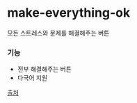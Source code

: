 # make-everything-ok
모든 스트레스와 문제를 해결해주는 버튼
<br/>

### 기능
- 전부 해결해주는 버튼
- 다국어 지원

[출처](http://make-everything-ok.com)
